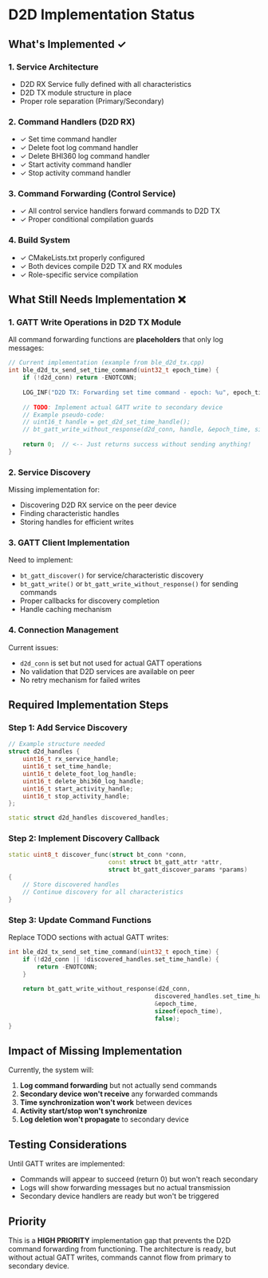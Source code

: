 # D2D Implementation Status

## What's Implemented ✓

### 1. Service Architecture
- D2D RX Service fully defined with all characteristics
- D2D TX module structure in place
- Proper role separation (Primary/Secondary)

### 2. Command Handlers (D2D RX)
- ✓ Set time command handler
- ✓ Delete foot log command handler  
- ✓ Delete BHI360 log command handler
- ✓ Start activity command handler
- ✓ Stop activity command handler

### 3. Command Forwarding (Control Service)
- ✓ All control service handlers forward commands to D2D TX
- ✓ Proper conditional compilation guards

### 4. Build System
- ✓ CMakeLists.txt properly configured
- ✓ Both devices compile D2D TX and RX modules
- ✓ Role-specific service compilation

## What Still Needs Implementation ❌

### 1. GATT Write Operations in D2D TX Module

All command forwarding functions are **placeholders** that only log messages:

```cpp
// Current implementation (example from ble_d2d_tx.cpp)
int ble_d2d_tx_send_set_time_command(uint32_t epoch_time) {
    if (!d2d_conn) return -ENOTCONN;
    
    LOG_INF("D2D TX: Forwarding set time command - epoch: %u", epoch_time);
    
    // TODO: Implement actual GATT write to secondary device
    // Example pseudo-code:
    // uint16_t handle = get_d2d_set_time_handle();
    // bt_gatt_write_without_response(d2d_conn, handle, &epoch_time, sizeof(epoch_time), false);
    
    return 0;  // <-- Just returns success without sending anything!
}
```

### 2. Service Discovery

Missing implementation for:
- Discovering D2D RX service on the peer device
- Finding characteristic handles
- Storing handles for efficient writes

### 3. GATT Client Implementation

Need to implement:
- `bt_gatt_discover()` for service/characteristic discovery
- `bt_gatt_write()` or `bt_gatt_write_without_response()` for sending commands
- Proper callbacks for discovery completion
- Handle caching mechanism

### 4. Connection Management

Current issues:
- `d2d_conn` is set but not used for actual GATT operations
- No validation that D2D services are available on peer
- No retry mechanism for failed writes

## Required Implementation Steps

### Step 1: Add Service Discovery
```cpp
// Example structure needed
struct d2d_handles {
    uint16_t rx_service_handle;
    uint16_t set_time_handle;
    uint16_t delete_foot_log_handle;
    uint16_t delete_bhi360_log_handle;
    uint16_t start_activity_handle;
    uint16_t stop_activity_handle;
};

static struct d2d_handles discovered_handles;
```

### Step 2: Implement Discovery Callback
```cpp
static uint8_t discover_func(struct bt_conn *conn,
                            const struct bt_gatt_attr *attr,
                            struct bt_gatt_discover_params *params)
{
    // Store discovered handles
    // Continue discovery for all characteristics
}
```

### Step 3: Update Command Functions
Replace TODO sections with actual GATT writes:
```cpp
int ble_d2d_tx_send_set_time_command(uint32_t epoch_time) {
    if (!d2d_conn || !discovered_handles.set_time_handle) {
        return -ENOTCONN;
    }
    
    return bt_gatt_write_without_response(d2d_conn, 
                                         discovered_handles.set_time_handle,
                                         &epoch_time, 
                                         sizeof(epoch_time), 
                                         false);
}
```

## Impact of Missing Implementation

Currently, the system will:
1. **Log command forwarding** but not actually send commands
2. **Secondary device won't receive** any forwarded commands
3. **Time synchronization won't work** between devices
4. **Activity start/stop won't synchronize**
5. **Log deletion won't propagate** to secondary device

## Testing Considerations

Until GATT writes are implemented:
- Commands will appear to succeed (return 0) but won't reach secondary
- Logs will show forwarding messages but no actual transmission
- Secondary device handlers are ready but won't be triggered

## Priority

This is a **HIGH PRIORITY** implementation gap that prevents the D2D command forwarding from functioning. The architecture is ready, but without actual GATT writes, commands cannot flow from primary to secondary device.